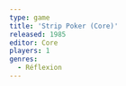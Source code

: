 ```yaml
---
type: game
title: 'Strip Poker (Core)'
released: 1985
editor: Core
players: 1
genres:
  - Réflexion
---
```

